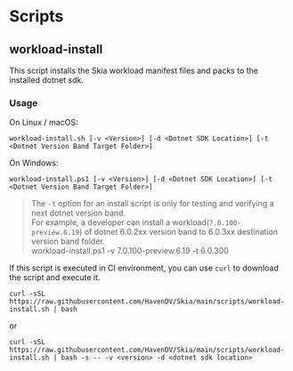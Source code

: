 # Scripts

## workload-install

This script installs the Skia workload manifest files and packs to the installed dotnet sdk.

### Usage
On Linux / macOS:
```
workload-install.sh [-v <Version>] [-d <Dotnet SDK Location>] [-t <Dotnet Version Band Target Folder>]
```

On Windows:
```
workload-install.ps1 [-v <Version>] [-d <Dotnet SDK Location>] [-t <Dotnet Version Band Target Folder>]
```

> The `-t` option for an install script is only for testing and verifying a next dotnet version band. <br />
> For example, a developer can install a workload(`7.0.100-preview.6.19`) of dotnet 6.0.2xx version band to 6.0.3xx destination version band folder.<br />
> workload-install.ps1 -v 7.0.100-preview.6.19 -t 6.0.300

If this script is executed in CI environment, you can use `curl` to download the script and execute it.
```
curl -sSL https://raw.githubusercontent.com/HavenDV/Skia/main/scripts/workload-install.sh | bash
```
or
```
curl -sSL https://raw.githubusercontent.com/HavenDV/Skia/main/scripts/workload-install.sh | bash -s -- -v <version> -d <dotnet sdk location>
```
